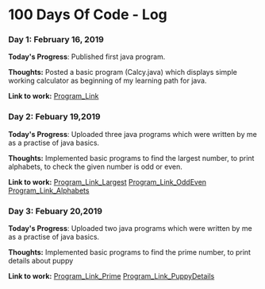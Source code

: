 # 100 Days Of Code - Log

### Day 1: February 16, 2019 

**Today's Progress**: Published first java program.

**Thoughts:** Posted a basic program (Calcy.java) which displays simple working calculator as beginning of my learning path for java.

**Link to work:** [Program_Link](https://github.com/vaish30/Learning-Java)

### Day 2: Febuary 19,2019 

**Today's Progress**: Uploaded three java programs which were written by me as a practise of java basics.

**Thoughts:** Implemented basic programs to find the largest number, to print alphabets, to check the given number is odd or even.

**Link to work:** [Program_Link_Largest](https://github.com/vaish30/Learning-Java/blob/master/Largest.java)
                  [Program_Link_OddEven](https://github.com/vaish30/Learning-Java/blob/master/Check.java)
                  [Program_Link_Alphabets](https://github.com/vaish30/Learning-Java/blob/master/alpha.java)
                  
### Day 3: Febuary 20,2019 

**Today's Progress**: Uploaded two java programs which were written by me as a practise of java basics.

**Thoughts:** Implemented basic programs to find the prime number, to print details about puppy

**Link to work:** [Program_Link_Prime](https://github.com/vaish30/Learning-Java/blob/master/Prime.java)
                  [Program_Link_PuppyDetails](https://github.com/vaish30/Learning-Java/blob/master/Puppy.java)
                  

